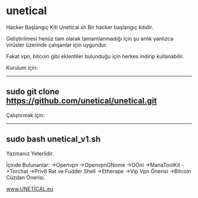# unetical
Hacker Başlangıç Kiti
Unetical.sh Bir hacker başlangıç kitidir.

Geliştirilmesi henüz tam olarak tamamlanmadığı için şu anlık yanlızca virüsler üzerinde çalışanlar için uygundur.

Fakat vpn, bitcoin gibi eklentiler bulunduğu için herkes indirip kullanabilir.

Kurulum için:

----
sudo git clone https://github.com/unetical/unetical.git 
----

Çalıştırmak için:

----
sudo bash unetical_v1.sh 
----

Yazmanız Yeterlidir.


İçinde Bulunanlar:
->Openvpn
->OpenvpnGNome
->OOni 
->ManaToolKit
->Torchat
->Priv8 Rat ve Fudder Shell
->Etherape
->Vip Vpn Önerisi
->Bitcoin Cüzdan Önerisi.

www.UNETİCAL.eu
